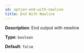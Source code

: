 ```yaml
---
id: option-end-with-newline
title: End With Newline
---
```

**Description**: End output with newline

**Type**: `boolean`

**Default**: `false`
